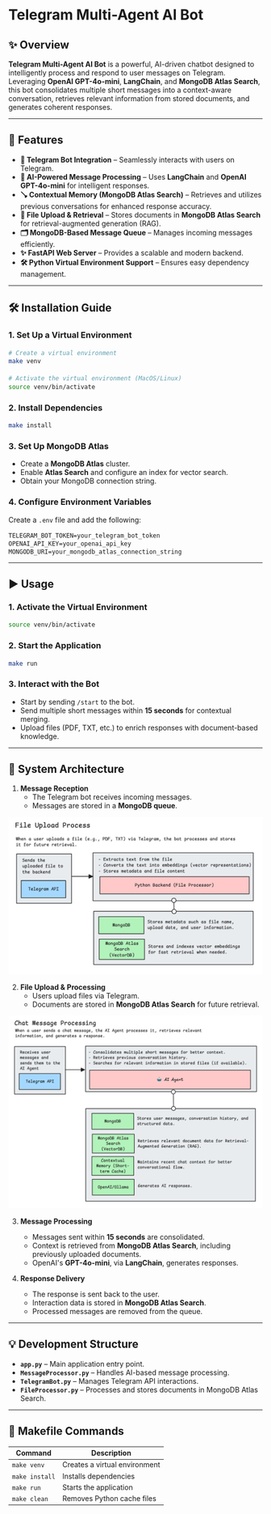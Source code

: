 # Telegram Multi-Agent AI Bot

## ✨ Overview

**Telegram Multi-Agent AI Bot** is a powerful, AI-driven chatbot designed to intelligently process and respond to user messages on Telegram. Leveraging **OpenAI GPT-4o-mini**, **LangChain**, and **MongoDB Atlas Search**, this bot consolidates multiple short messages into a context-aware conversation, retrieves relevant information from stored documents, and generates coherent responses.

---

## 🚀 Features

- **💬 Telegram Bot Integration** – Seamlessly interacts with users on Telegram.
- **🧠 AI-Powered Message Processing** – Uses **LangChain** and **OpenAI GPT-4o-mini** for intelligent responses.
- **🪠 Contextual Memory (MongoDB Atlas Search)** – Retrieves and utilizes previous conversations for enhanced response accuracy.
- **📄 File Upload & Retrieval** – Stores documents in **MongoDB Atlas Search** for retrieval-augmented generation (RAG).
- **🗂️ MongoDB-Based Message Queue** – Manages incoming messages efficiently.
- **✨ FastAPI Web Server** – Provides a scalable and modern backend.
- **🛠️ Python Virtual Environment Support** – Ensures easy dependency management.

---

## 🛠 Installation Guide

### 1. Set Up a Virtual Environment
```bash
# Create a virtual environment
make venv

# Activate the virtual environment (MacOS/Linux)
source venv/bin/activate
```

### 2. Install Dependencies
```bash
make install
```

### 3. Set Up MongoDB Atlas
- Create a **MongoDB Atlas** cluster.
- Enable **Atlas Search** and configure an index for vector search.
- Obtain your MongoDB connection string.

### 4. Configure Environment Variables
Create a `.env` file and add the following:
```env
TELEGRAM_BOT_TOKEN=your_telegram_bot_token
OPENAI_API_KEY=your_openai_api_key
MONGODB_URI=your_mongodb_atlas_connection_string
```

---

## ▶️ Usage

### 1. Activate the Virtual Environment
```bash
source venv/bin/activate
```

### 2. Start the Application
```bash
make run
```

### 3. Interact with the Bot
- Start by sending `/start` to the bot.
- Send multiple short messages within **15 seconds** for contextual merging.
- Upload files (PDF, TXT, etc.) to enrich responses with document-based knowledge.

---

## 🎨 System Architecture


1. **Message Reception**
   - The Telegram bot receives incoming messages.
   - Messages are stored in a **MongoDB queue**.

![File Upload Processing](./assets/file_upload_process.png)

2. **File Upload & Processing**
   - Users upload files via Telegram.
   - Documents are stored in **MongoDB Atlas Search** for future retrieval.

![Chat Message processing](./assets/chat_message_processing.png)

3. **Message Processing**
   - Messages sent within **15 seconds** are consolidated.
   - Context is retrieved from **MongoDB Atlas Search**, including previously uploaded documents.
   - OpenAI's **GPT-4o-mini**, via **LangChain**, generates responses.

4. **Response Delivery**
   - The response is sent back to the user.
   - Interaction data is stored in **MongoDB Atlas Search**.
   - Processed messages are removed from the queue.

---

## 💡 Development Structure

- **`app.py`** – Main application entry point.
- **`MessageProcessor.py`** – Handles AI-based message processing.
- **`TelegramBot.py`** – Manages Telegram API interactions.
- **`FileProcessor.py`** – Processes and stores documents in MongoDB Atlas Search.

---

## 📃 Makefile Commands

| Command               | Description |
|-----------------------|-------------|
| `make venv`          | Creates a virtual environment |
| `make install`       | Installs dependencies |
| `make run`           | Starts the application |
| `make clean`         | Removes Python cache files |


